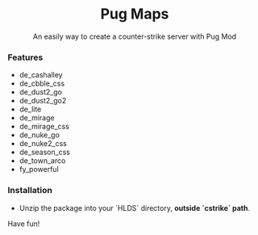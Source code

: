 <h1 align="center">Pug Maps</h1>
<p align="center">An easily way to create a counter-strike server with Pug Mod</p>

<h3>Features</h3>
<ul>
<li>de_cashalley</li>
<li>de_cbble_css</li>
<li>de_dust2_go</li>
<li>de_dust2_go2</li>
<li>de_lite</li>
<li>de_mirage</li>
<li>de_mirage_css</li>
<li>de_nuke_go</li>
<li>de_nuke2_css</li>
<li>de_season_css</li>
<li>de_town_arco</li>
<li>fy_powerful</li>
</ul>

<h3>Installation</h3>

<ul>
<li>Unzip the package into your `HLDS` directory, <strong>outside `cstrike` path</strong>. </li>
</ul>

Have fun!
